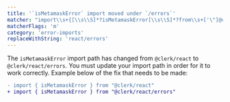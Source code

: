 ```yaml
---
title: '`isMetamaskError` import moved under `/errors`'
matcher: "import\\s+{[\\s\\S]*?isMetamaskError[\\s\\S]*?from\\s+['\"]@clerk\\/(react)[\\s\\S]*?['\"]"
matcherFlags: 'm'
category: 'error-imports'
replaceWithString: 'react/errors'
---
```


The `isMetamaskError` import path has changed from `@clerk/react` to `@clerk/react/errors`. You must update your import path in order for it to work correctly. Example below of the fix that needs to be made:

```diff
- import { isMetamaskError } from "@clerk/react"
+ import { isMetamaskError } from "@clerk/react/errors"
```
